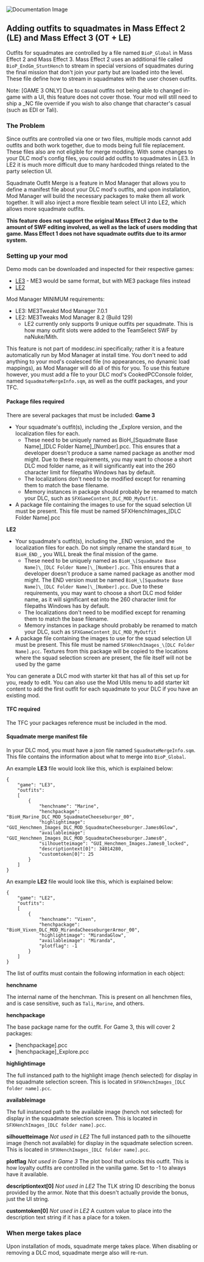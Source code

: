 ![Documentation Image](images/documentation_header.png)

## Adding outfits to squadmates in Mass Effect 2 (LE) and Mass Effect 3 (OT + LE)
Outfits for squadmates are controlled by a file named `BioP_Global` in Mass Effect 2 and Mass Effect 3. Mass Effect 2 uses an additional file called `BioP_EndGm_StuntHench` to stream in special versions of squadmates during the final mission that don't join your party but are loaded into the level. These file define how to stream in squadmates with the user chosen outfits.

Note: [GAME 3 ONLY] Due to casual outfits not being able to changed in-game with a UI, this feature does not cover those. Your mod will still need to ship a \_NC file override if you wish to also change that character's casual (such as EDI or Tali).

### The Problem
Since outfits are controlled via one or two files, multiple mods cannot add outfits and both work together, due to mods being full file replacement. These files also are not eligible for merge modding. With some changes to your DLC mod's config files, you could add outfits to squadmates in LE3. In LE2 it is much more difficult due to many hardcoded things related to the party selection UI.

Squadmate Outfit Merge is a feature in Mod Manager that allows you to define a manifest file about your DLC mod's outfits, and upon installation, Mod Manager will build the necessary packages to make them all work together. It will also inject a more flexible team select UI into LE2, which allows more squadmate outfits.

**This feature does not support the original Mass Effect 2 due to the amount of SWF editing involved, as well as the lack of users modding that game. Mass Effect 1 does not have squadmate outfits due to its armor system.**

### Setting up your mod

Demo mods can be downloaded and inspected for their respective games:
 - [LE3](https://www.nexusmods.com/masseffectlegendaryedition/mods/400) - ME3 would be same format, but with ME3 package files instead
 - [LE2](https://www.nexusmods.com/masseffectlegendaryedition/mods/1829)

Mod Manager MINIMUM requirements:
 - LE3: ME3Tweakd Mod Manager 7.0.1
 - LE2: ME3Tweaks Mod Manager 8.2 (Build 129)
    - LE2 currently only supports 9 unique outfits per squadmate. This is how many outfit slots were added to the TeamSelect SWF by naNuke/Mith.

This feature is not part of moddesc.ini specifically; rather it is a feature automatically run by Mod Manager at install time. You don't need to add anything to your mod's coalesced file (no appearances, no dynamic load mappings), as Mod Manager will do all of this for you. To use this feature however, you must add a file to your DLC mod's CookedPCConsole folder, named `SquadmateMergeInfo.sqm`, as well as the outfit packages, and your TFC.

#### Package files required
There are several packages that must be included:
**Game 3**
 - Your squadmate's outfit(s), including the \_Explore version, and the localization files for each. 
    - These need to be uniquely named as BioH_\[Squadmate Base Name]\_[DLC Folder Name]\_[Number].pcc. This ensures that a developer doesn't produce a same named package as another mod might. Due to these requirements, you may want to choose a short DLC mod folder name, as it will significantly eat into the 260 character limit for filepaths Windows has by default.
    - The localizations don't need to be modified except for renaming them to match the base filename.
    - Memory instances in package should probably be renamed to match your DLC, such as `SFXGameContent_DLC_MOD_MyOutfit`.
 - A package file containing the images to use for the squad selection UI must be present. This file must be named SFXHenchImages_\[DLC Folder Name].pcc

**LE2**
 - Your squadmate's outfit(s), including the \_END version, and the localization files for each. Do not simply rename the standard `BioH_` to `BioH_END_`, you WILL break the final mission of the game. 
    - These need to be uniquely named as `BioH_\[Squadmate Base Name]\_[DLC Folder Name]\_[Number].pcc`. This ensures that a developer doesn't produce a same named package as another mod might. The END version must be named `BioH_\[Squadmate Base Name]\_[DLC Folder Name]\_[Number].pcc`. Due to these requirements, you may want to choose a short DLC mod folder name, as it will significant eat into the 260 character limit for filepaths Windows has by default.
    - The localizations don't need to be modified except for renaming them to match the base filename.
    - Memory instances in package should probably be renamed to match your DLC, such as `SFXGameContent_DLC_MOD_MyOutfit`
 - A package file containing the images to use for the squad selection UI must be present. This file must be named `SFXHenchImages_\[DLC Folder Name].pcc`. Textures from this package will be copied to the locations where the squad selection screen are present, the file itself will not be used by the game

You can generate a DLC mod with starter kit that has all of this set up for you, ready to edit. You can also use the Mod Utils menu to add starter kit content to add the first outfit for each squadmate to your DLC if you have an existing mod.

#### TFC required
The TFC your packages reference must be included in the mod.

#### Squadmate merge manifest file
In your DLC mod, you must have a json file named `SquadmateMergeInfo.sqm`. This file contains the information about what to merge into `BioP_Global`.

An example **LE3** file would look like this, which is explained below:
```
{
	"game": "LE3",
	"outfits":
	[
		{
			"henchname": "Marine",
			"henchpackage": "BioH_Marine_DLC_MOD_SquadmateCheeseburger_00",
			"highlightimage": "GUI_Henchmen_Images_DLC_MOD_SquadmateCheeseburger.James0Glow",
			"availableimage": "GUI_Henchmen_Images_DLC_MOD_SquadmateCheeseburger.James0",
			"silhouetteimage": "GUI_Henchmen_Images.James0_locked",
			"descriptiontext[0]": 34014280,
			"customtoken[0]": 25
		}
	]
}
```

An example **LE2** file would look like this, which is explained below:
```
{
	"game": "LE2",
	"outfits":
	[
		{
			"henchname": "Vixen",
			"henchpackage": "BioH_Vixen_DLC_MOD_MirandaCheeseburgerArmor_00",
			"highlightimage": "MirandaGlow",
			"availableimage": "Miranda",
			"plotflag": -1
		}
	]
}
```

The list of outfits must contain the following information in each object:

**henchname**

The internal name of the henchman. This is present on all henchmen files, and is case sensitive, such as `Tali`, `Marine`, and others.

**henchpackage**

The base package name for the outfit. For Game 3, this will cover 2 packages:
 - \[henchpackage].pcc
 - \[henchpackage]_Explore.pcc

**highlightimage**

The full instanced path to the highlight image (hench selected) for display in the squadmate selection screen. This is located in `SFXHenchImages_[DLC folder name].pcc`.

**availableimage**

The full instanced path to the available image (hench not selected) for display in the squadmate selection screen. This is located in `SFXHenchImages_[DLC folder name].pcc`.

**silhouetteimage**
_Not used in LE2_
The full instanced path to the silhouette image (hench not available) for display in the squadmate selection screen. This is located in `SFXHenchImages_[DLC folder name].pcc`.

**plotflag**
_Not used in Game 3_
The plot bool that unlocks this outfit. This is how loyalty outfits are controlled in the vanilla game. Set to -1 to always have it available.

**descriptiontext[0]**
_Not used in LE2_
The TLK string ID describing the bonus provided by the armor. Note that this doesn't actually provide the bonus, just the UI string.

**customtoken[0]**
_Not used in LE2_
A custom value to place into the description text string if it has a place for a token.

### When merge takes place
Upon installation of mods, squadmate merge takes place. When disabling or removing a DLC mod, squadmate merge also will re-run.
